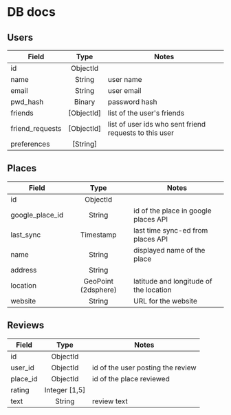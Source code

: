 # DB docs


## Users

| Field | Type | Notes |
| ---- | :----: | ---- |
| id | ObjectId | | 
| name | String | user name |
| email | String | user email |
| pwd_hash | Binary | password hash  |
| friends | [ObjectId] | list of the user's friends |
| friend_requests | [ObjectId] | list of user ids who sent friend requests to this user |
| preferences | [String] | |
## Places

| Field | Type | Notes |
| ---- | :----: | ---- |
| id | ObjectId | |
| google_place_id | String | id of the place in google places API |
| last_sync | Timestamp | last time sync-ed from places API | 
| name | String | displayed name of the place |
| address | String | |
| location | GeoPoint (2dsphere) | latitude and longitude of the location |
| website | String | URL for the website | 

## Reviews

| Field | Type | Notes |
| ---- | :----: | ---- |
| id | ObjectId | |
| user_id | ObjectId | id of the user posting the review |
| place_id | ObjectId | id of the place reviewed | 
| rating | Integer [1,5] | |
| text | String | review text |

